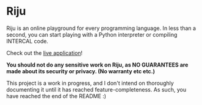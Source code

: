 # Riju

Riju is an online playground for every programming language. In less
than a second, you can start playing with a Python interpreter or
compiling INTERCAL code.

Check out the [live application](https://riju-sandbox.herokuapp.com/)!

**You should not do any sensitive work on Riju, as NO GUARANTEES are
made about its security or privacy. (No warranty etc etc.)**

This project is a work in progress, and I don't intend on thoroughly
documenting it until it has reached feature-completeness. As such,
you have reached the end of the README :)
